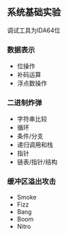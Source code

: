 ## 系统基础实验

调试工具为IDA64位

### 数据表示

+ 位操作
+ 补码运算
+ 浮点数操作

### 二进制炸弹

+ 字符串比较
+ 循环
+ 条件/分支
+ 递归调用和栈
+ 指针
+ 链表/指针/结构

### 缓冲区溢出攻击

+ Smoke
+ Fizz
+ Bang
+ Boom
+ Nitro